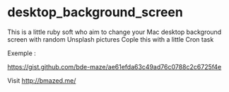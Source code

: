 # desktop_background_screen

This is a little ruby soft who aim to change your Mac desktop background screen with random Unsplash pictures
Cople this with a little Cron task

Exemple :

https://gist.github.com/bde-maze/ae61efda63c49ad76c0788c2c6725f4e


Visit http://bmazed.me/
